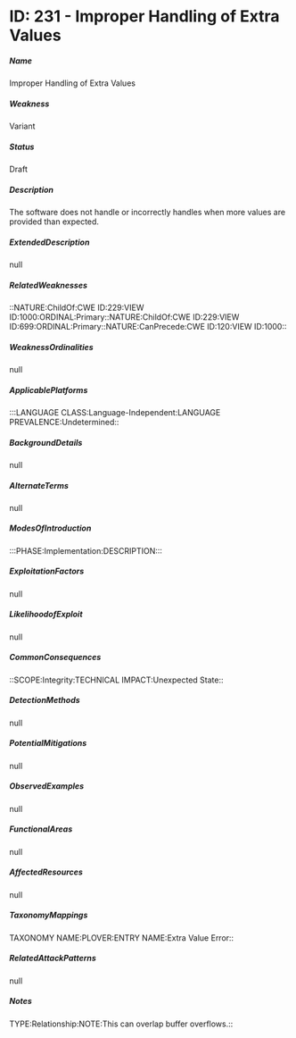 # ID: 231 - Improper Handling of Extra Values
<h5>Name</h5>Improper Handling of Extra Values
<h5>Weakness</h5>Variant
<h5>Status</h5>Draft
<h5>Description</h5>The software does not handle or incorrectly handles when more values are provided than expected.
<h5>ExtendedDescription</h5>null
<h5>RelatedWeaknesses</h5>::NATURE:ChildOf:CWE ID:229:VIEW ID:1000:ORDINAL:Primary::NATURE:ChildOf:CWE ID:229:VIEW ID:699:ORDINAL:Primary::NATURE:CanPrecede:CWE ID:120:VIEW ID:1000::
<h5>WeaknessOrdinalities</h5>null
<h5>ApplicablePlatforms</h5>:::LANGUAGE CLASS:Language-Independent:LANGUAGE PREVALENCE:Undetermined::
<h5>BackgroundDetails</h5>null
<h5>AlternateTerms</h5>null
<h5>ModesOfIntroduction</h5>:::PHASE:Implementation:DESCRIPTION:::
<h5>ExploitationFactors</h5>null
<h5>LikelihoodofExploit</h5>null
<h5>CommonConsequences</h5>::SCOPE:Integrity:TECHNICAL IMPACT:Unexpected State::
<h5>DetectionMethods</h5>null
<h5>PotentialMitigations</h5>null
<h5>ObservedExamples</h5>null
<h5>FunctionalAreas</h5>null
<h5>AffectedResources</h5>null
<h5>TaxonomyMappings</h5>TAXONOMY NAME:PLOVER:ENTRY NAME:Extra Value Error::
<h5>RelatedAttackPatterns</h5>null
<h5>Notes</h5>TYPE:Relationship:NOTE:This can overlap buffer overflows.::


